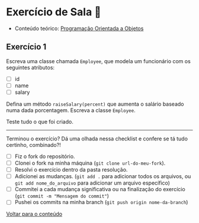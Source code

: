# Exercício de Sala 🏫  

- Conteúdo teórico: 
[Programação Orientada a Objetos](../../../5.%20Introdu%C3%A7%C3%A3o%20%C3%A0%20Orienta%C3%A7%C3%A3o%20a%20Objeto%20I/5.2%20-%20Programa%C3%A7%C3%A3o%20Orientada%20a%20Objetos.md)

## Exercício 1

Escreva uma classe chamada `Employee`, que modela um funcionário com os seguintes atributos:
- [ ] id
- [ ] name
- [ ] salary

Defina um método `raiseSalary(percent)` que aumenta o salário baseado numa dada porcentagem. Escreva a classe `Employee`.

Teste tudo o que foi criado.

---

Terminou o exercício? Dá uma olhada nessa checklist e confere se tá tudo certinho, combinado?!

- [ ] Fiz o fork do repositório.
- [ ] Clonei o fork na minha máquina (`git clone url-do-meu-fork`).
- [ ] Resolvi o exercício dentro da pasta resolução.
- [ ] Adicionei as mudanças. (`git add .` para adicionar todos os arquivos, ou `git add nome_do_arquivo` para adicionar um arquivo específico)
- [ ] Commitei a cada mudança significativa ou na finalização do exercício (`git commit -m "Mensagem do commit"`)
- [ ] Pushei os commits na minha branch (`git push origin nome-da-branch`)

[Voltar para o conteúdo](../../../material/5.%20Introdução%20à%20Orientação%20a%20Objeto%20I/5.2%20-%20Programação%20Orientada%20a%20Objetos.md)

